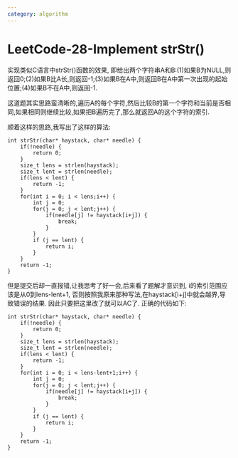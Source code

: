 ```yaml
---
category: algorithm
---
```

# LeetCode-28-Implement strStr()
实现类似C语言中strStr()函数的效果, 即给出两个字符串A和B:(1)如果B为NULL,则返回0;(2)如果B比A长,则返回-1;(3)如果B在A中,则返回B在A中第一次出现的起始位置;(4)如果B不在A中,则返回-1.

这道题其实思路蛮清晰的,遍历A的每个字符,然后比较B的第一个字符和当前是否相同,如果相同则继续比较,如果把B遍历完了,那么就返回A的这个字符的索引.

顺着这样的思路,我写出了这样的算法:

```
int strStr(char* haystack, char* needle) {
    if(!needle) {
        return 0;
    }
    size_t lens = strlen(haystack);
    size_t lent = strlen(needle);
    if(lens < lent) {
        return -1;
    }
    for(int i = 0; i < lens;i++) {
        int j = 0;
        for(j = 0; j < lent;j++) {
            if(needle[j] != haystack[i+j]) {
                break;
            }
        }
        if (j == lent) {
            return i;
        }
    }
    return -1;
}
```

但是提交后却一直报错,让我思考了好一会,后来看了题解才意识到, i的索引范围应该是从0到lens-lent+1, 否则按照我原来那种写法,在haystack[i+j]中就会越界,导致错误的结果. 因此只要把这里改了就可以AC了. 正确的代码如下:

```
int strStr(char* haystack, char* needle) {
    if(!needle) {
        return 0;
    }
    size_t lens = strlen(haystack);
    size_t lent = strlen(needle);
    if(lens < lent) {
        return -1;
    }
    for(int i = 0; i < lens-lent+1;i++) {
        int j = 0;
        for(j = 0; j < lent;j++) {
            if(needle[j] != haystack[i+j]) {
                break;
            }
        }
        if (j == lent) {
            return i;
        }
    }
    return -1;
}
```

